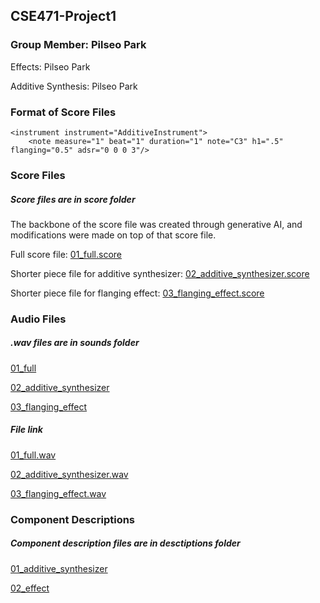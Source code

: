 ## CSE471-Project1
### Group Member: Pilseo Park
Effects: Pilseo Park

Additive Synthesis: Pilseo Park

### Format of Score Files
	<instrument instrument="AdditiveInstrument">
		<note measure="1" beat="1" duration="1" note="C3" h1=".5" flanging="0.5" adsr="0 0 0 3"/>

### Score Files
##### Score files are in score folder
The backbone of the score file was created through generative AI, and modifications were made on top of that score file.

Full score file: [01_full.score](https://github.com/bbakpil/CSE471-Project1/blob/main/scores/01_full.score)

Shorter piece file for additive synthesizer: [02_additive_synthesizer.score](https://github.com/bbakpil/CSE471-Project1/blob/main/scores/02_additive_synthesizer.score)

Shorter piece file for flanging effect: [03_flanging_effect.score](https://github.com/bbakpil/CSE471-Project1/blob/main/scores/03_flanging_effect.score)

### Audio Files
##### .wav files are in sounds folder

[01_full](https://github.com/bbakpil/CSE471-Project1/assets/144920495/f19dff84-7ff0-4d3f-b6bd-acb6aa275091)

[02_additive_synthesizer](https://github.com/bbakpil/CSE471-Project1/assets/144920495/314ed339-81aa-4491-85fb-2c9e121a2df7)

[03_flanging_effect](https://github.com/bbakpil/CSE471-Project1/assets/144920495/1745dfa1-19ad-4c51-8b3c-a5666c105780)

##### File link
[01_full.wav](https://github.com/bbakpil/CSE471-Project1/blob/main/sounds/01_full.wav)

[02_additive_synthesizer.wav](https://github.com/bbakpil/CSE471-Project1/blob/main/sounds/02_additive_synthesizer.wav)

[03_flanging_effect.wav](https://github.com/bbakpil/CSE471-Project1/blob/main/sounds/03_flanging_effect.wav)

### Component Descriptions
##### Component description files are in desctiptions folder

[01_additive_synthesizer](https://github.com/bbakpil/CSE471-Project1/blob/main/descriptions/01_additive_synthesizer.md)

[02_effect](https://github.com/bbakpil/CSE471-Project1/blob/main/descriptions/02_effect.md)
